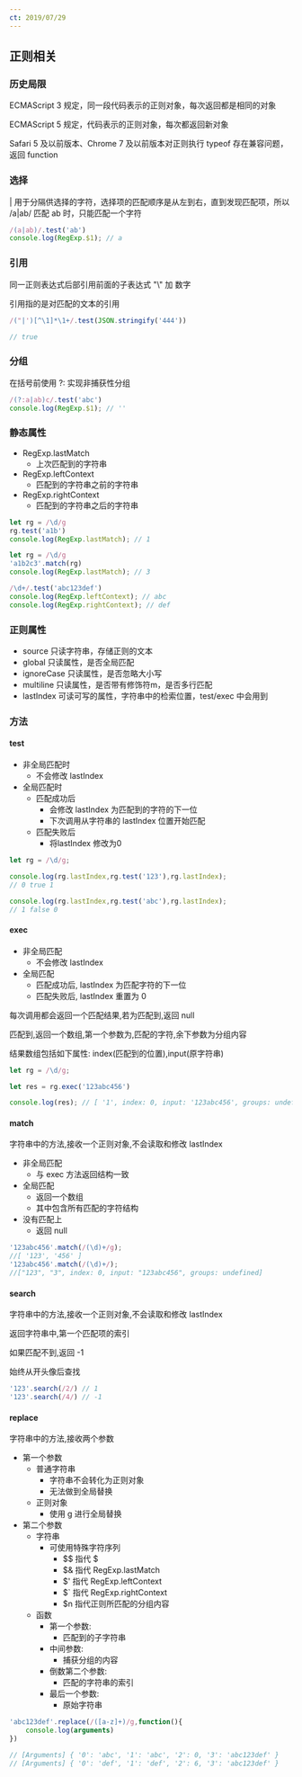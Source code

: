 ```yaml
---
ct: 2019/07/29
---
```


## 正则相关

### 历史局限

ECMAScript 3 规定，同一段代码表示的正则对象，每次返回都是相同的对象

ECMAScript 5 规定，代码表示的正则对象，每次都返回新对象

Safari 5 及以前版本、Chrome 7 及以前版本对正则执行 typeof 存在兼容问题，返回 function

### 选择

| 用于分隔供选择的字符，选择项的匹配顺序是从左到右，直到发现匹配项，所以 /a|ab/ 匹配 ab 时，只能匹配一个字符

```javascript
/(a|ab)/.test('ab')
console.log(RegExp.$1); // a
```

### 引用

同一正则表达式后部引用前面的子表达式 "\\" 加 数字

引用指的是对匹配的文本的引用

```javascript
/("|')[^\1]*\1+/.test(JSON.stringify('444')) 

// true
```

### 分组

在括号前使用 ?: 实现非捕获性分组

```javascript
/(?:a|ab)c/.test('abc')
console.log(RegExp.$1); // ''
```

### 静态属性

+ RegExp.lastMatch
    + 上次匹配到的字符串 
+ RegExp.leftContext
    + 匹配到的字符串之前的字符串
+ RegExp.rightContext
    + 匹配到的字符串之后的字符串


```javascript
let rg = /\d/g
rg.test('a1b')
console.log(RegExp.lastMatch); // 1
```

```javascript
let rg = /\d/g
'a1b2c3'.match(rg)
console.log(RegExp.lastMatch); // 3
```

```javascript
/\d+/.test('abc123def')
console.log(RegExp.leftContext); // abc
console.log(RegExp.rightContext); // def
```


### 正则属性

+ source  只读字符串，存储正则的文本
+ global  只读属性，是否全局匹配
+ ignoreCase 只读属性，是否忽略大小写
+ multiline 只读属性，是否带有修饰符m，是否多行匹配
+ lastIndex 可读可写的属性，字符串中的检索位置，test/exec 中会用到

### 方法

#### test

+ 非全局匹配时
    + 不会修改 lastIndex 
+ 全局匹配时
    + 匹配成功后
        + 会修改 lastIndex 为匹配到的字符的下一位
        + 下次调用从字符串的 lastIndex 位置开始匹配
    + 匹配失败后
        + 将lastIndex 修改为0

```javascript
let rg = /\d/g;

console.log(rg.lastIndex,rg.test('123'),rg.lastIndex);
// 0 true 1

console.log(rg.lastIndex,rg.test('abc'),rg.lastIndex);
// 1 false 0
```

#### exec

+ 非全局匹配
    + 不会修改 lastIndex 
+ 全局匹配
    + 匹配成功后, lastIndex 为匹配字符的下一位
    + 匹配失败后, lastIndex 重置为 0

每次调用都会返回一个匹配结果,若为匹配到,返回 null

匹配到,返回一个数组,第一个参数为,匹配的字符,余下参数为分组内容

结果数组包括如下属性: index(匹配到的位置),input(原字符串)

```javascript
let rg = /\d/g;

let res = rg.exec('123abc456')

console.log(res); // [ '1', index: 0, input: '123abc456', groups: undefined ]
```

#### match

字符串中的方法,接收一个正则对象,不会读取和修改 lastIndex

+ 非全局匹配
    + 与 exec 方法返回结构一致
+ 全局匹配
    + 返回一个数组
    + 其中包含所有匹配的字符结构 
+ 没有匹配上
    + 返回 null 

```javascript
'123abc456'.match(/(\d)+/g); 
//[ '123', '456' ]
'123abc456'.match(/(\d)+/);
//["123", "3", index: 0, input: "123abc456", groups: undefined]
```

#### search

字符串中的方法,接收一个正则对象,不会读取和修改 lastIndex

返回字符串中,第一个匹配项的索引

如果匹配不到,返回 -1

始终从开头像后查找

```javascript
'123'.search(/2/) // 1
'123'.search(/4/) // -1
```

#### replace

字符串中的方法,接收两个参数

+ 第一个参数
    + 普通字符串
        + 字符串不会转化为正则对象
        + 无法做到全局替换
    + 正则对象
        + 使用 g 进行全局替换
+ 第二个参数
    + 字符串
        + 可使用特殊字符序列
            + $$ 指代 $
            + $& 指代 RegExp.lastMatch
            + $' 指代 RegExp.leftContext
            + $` 指代 RegExp.rightContext
            + $n 指代正则所匹配的分组内容
    + 函数
        + 第一个参数:
            + 匹配到的子字符串
        + 中间参数:
            + 捕获分组的内容
        + 倒数第二个参数:
            + 匹配的字符串的索引
        + 最后一个参数:
            + 原始字符串
```javascript
'abc123def'.replace(/([a-z]+)/g,function(){
    console.log(arguments)
})

// [Arguments] { '0': 'abc', '1': 'abc', '2': 0, '3': 'abc123def' }
// [Arguments] { '0': 'def', '1': 'def', '2': 6, '3': 'abc123def' }
```